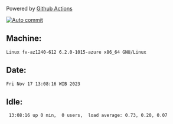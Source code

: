 Powered by [Github Actions](https://github.com/features/actions)

[![Auto commit](https://github.com/hiage/workstation/workflows/Auto%20commit/badge.svg)](https://github.com/hiage/workstation/actions?query=workflow%3A%22Auto+commit%22)

## Machine:
```
Linux fv-az1240-612 6.2.0-1015-azure x86_64 GNU/Linux
```
## Date:
```
Fri Nov 17 13:08:16 WIB 2023
```
## Idle:
```
 13:08:16 up 0 min,  0 users,  load average: 0.73, 0.20, 0.07
```
